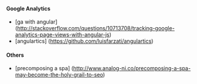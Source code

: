 #### Google Analytics
- [ga with angular] (http://stackoverflow.com/questions/10713708/tracking-google-analytics-page-views-with-angular-js)
- [angulartics] (https://github.com/luisfarzati/angulartics)

#### Others
- [precomposing a spa] (http://www.analog-ni.co/precomposing-a-spa-may-become-the-holy-grail-to-seo)

